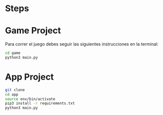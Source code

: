 # Steps
# Game Project

Para correr el juego debes seguir las siguientes instrucciones en la terminal:

```sh
cd game
python3 main.py
```

# App Project
```sh
git clone
cd app
source env/bin/activate
pip3 install -r requirements.txt
python3 main.py
```
